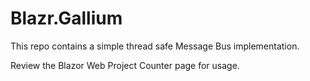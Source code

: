 # Blazr.Gallium

This repo contains a simple thread safe Message Bus implementation.

Review the Blazor Web Project Counter page for usage.